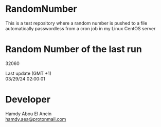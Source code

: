 # RandomNumber    
This is a test repository where a random number is pushed to a file automatically passwordless from a cron job in my Linux CentOS server    
# Random Number of the last run   
32060
      
Last update (GMT +1)    
03/29/24 02:00:01
# Developer    
Hamdy Abou El Anein   
hamdy.aea@protonmail.com
